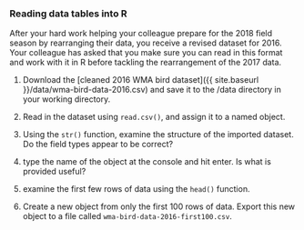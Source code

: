 <!--
from https://github.com/ericlind/data-mgmt-4-biologists/blob/gh-pages/exercises/Read-data-R.md
-->

### Reading data tables into R

After your hard work helping your colleague prepare for the 2018
field season by rearranging their data, you receive a revised
dataset for 2016. Your colleague has asked that you
make sure you can read in this format and work with it in R
before tackling the rearrangement of the 2017 data.

1. Download the [cleaned 2016 WMA bird dataset]({{ site.baseurl }}/data/wma-bird-data-2016.csv)
and save it to the /data directory in your working directory.

2. Read in the dataset using `read.csv()`, and assign it to a named object.

3. Using the `str()` function, examine the structure of the
imported dataset. Do the field types appear to be correct?

4. type the name of the object at the console and hit enter. Is
what is provided useful?

5. examine the first few rows of data using the `head()` function.

6. Create a new object from only the first 100 rows of data. Export
this new object to a file called `wma-bird-data-2016-first100.csv`.
